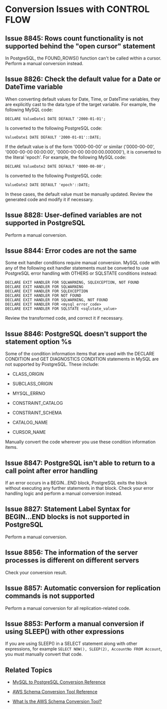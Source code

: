 # Conversion Issues with CONTROL FLOW<a name="sct-reference-MySQL-PostgreSQL-CONTROLFLOW"></a>

## Issue 8845: Rows count functionality is not supported behind the "open cursor" statement<a name="sct-reference-8845"></a>

In PostgreSQL, the FOUND\_ROWS\(\) function can't be called within a cursor\. Perform a manual conversion instead\.

## Issue 8826: Check the default value for a Date or DateTime variable<a name="sct-reference-8826"></a>

When converting default values for Date, Time, or DateTime variables, they are explicitly cast to the data type of the target variable\. For example, the following MySQL code:

```
DECLARE ValueDate1 DATE DEFAULT '2000-01-01';
```

Is converted to the following PostgreSQL code:

```
ValueDate1 DATE DEFAULT '2000-01-01'::DATE;
```

If the default value is of the form '0000\-00\-00' or similar \('0000\-00\-00', '0000\-00\-00 00:00:00', '0000\-00\-00 00:00:00\.000000'\), it is converted to the literal 'epoch'\. For example, the following MySQL code:

```
DECLARE ValueDate2 DATE DEFAULT '0000-00-00';
```

Is converted to the following PostgreSQL code:

```
ValueDate2 DATE DEFAULT 'epoch'::DATE; 
```

In these cases, the default value must be manually updated\. Review the generated code and modify it if necessary\.

## Issue 8828: User\-defined variables are not supported in PostgreSQL<a name="sct-reference-8828"></a>

Perform a manual conversion\.

## Issue 8844: Error codes are not the same<a name="sct-reference-8844"></a>

Some exit handler conditions require manual conversion\. MySQL code with any of the following exit handler statements must be converted to use PostgreSQL error handling with OTHERS or SQLSTATE conditions instead:

```
DECLARE EXIT HANDLER FOR SQLWARNING, SQLEXCEPTION, NOT FOUND
DECLARE EXIT HANDLER FOR SQLWARNING
DECLARE EXIT HANDLER FOR SQLEXCEPTION
DECLARE EXIT HANDLER FOR NOT FOUND
DECLARE EXIT HANDLER FOR SQLWARNING, NOT FOUND
DECLARE EXIT HANDLER FOR <mysql_error_code>
DECLARE EXIT HANDLER FOR SQLSTATE <sqlstate_value>
```

Review the transformed code, and correct it if necessary\.

## Issue 8846: PostgreSQL doesn't support the statement option %s<a name="sct-reference-8846"></a>

Some of the condition information items that are used with the DECLARE CONDITION and GET DIAGNOSTICS CONDITION statements in MySQL are not supported by PostgreSQL\. These include:

+ CLASS\_ORIGIN

+ SUBCLASS\_ORIGIN

+ MYSQL\_ERRNO

+ CONSTRAINT\_CATALOG

+ CONSTRAINT\_SCHEMA

+ CATALOG\_NAME

+ CURSOR\_NAME

Manually convert the code wherever you use these condition information items\.

## Issue 8847: PostgreSQL isn't able to return to a call point after error handling<a name="sct-reference-8847"></a>

If an error occurs in a BEGIN\.\.\.END block, PostgreSQL exits the block without executing any further statements in that block\. Check your error handling logic and perform a manual conversion instead\.

## Issue 8827: Statement Label Syntax for BEGIN\.\.\.END blocks is not supported in PostgreSQL<a name="sct-reference-8827"></a>

Perform a manual conversion\.

## Issue 8856: The information of the server processes is different on different servers<a name="sct-reference-8856"></a>

Check your conversion result\.

## Issue 8857: Automatic conversion for replication commands is not supported<a name="sct-reference-8857"></a>

Perform a manual conversion for all replication\-related code\.

## Issue 8853: Perform a manual conversion if using SLEEP\(\) with other expressions<a name="sct-reference-8853"></a>

If you are using SLEEP\(\) in a SELECT statement along with other expressions, for example `SELECT NOW(), SLEEP(2), AccountNo FROM Account`, you must manually convert that code\.

## Related Topics<a name="sct-reference-MySQL-PostgreSQL-CONTROLFLOW-related"></a>

+  [MySQL to PostgreSQL Conversion Reference](sct-reference-MySQL-PostgreSQL.md) 

+  [AWS Schema Conversion Tool Reference](CHAP_SchemaConversionTool.Reference.md) 

+  [What Is the AWS Schema Conversion Tool?](Welcome.md) 